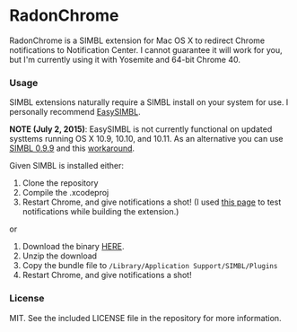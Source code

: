 # RadonChrome
RadonChrome is a SIMBL extension for Mac OS X to redirect Chrome notifications to Notification Center. I cannot guarantee it will work for you, but I'm currently using it with Yosemite and 64-bit Chrome 40.

### Usage
SIMBL extensions naturally require a SIMBL install on your system for use. I personally recommend [EasySIMBL](https://github.com/norio-nomura/EasySIMBL).

**NOTE (July 2, 2015)**: EasySIMBL is not currently functional on updated systtems running OS X 10.9, 10.10, and 10.11. As an alternative you can use [SIMBL 0.9.9](http://www.culater.net/software/SIMBL/SIMBL.php) and this [workaround](https://github.com/norio-nomura/EasySIMBL/issues/26#issuecomment-117028426).

Given SIMBL is installed either: 

1. Clone the repository
2. Compile the .xcodeproj
3. Restart Chrome, and give notifications a shot! (I used [this page](http://jsbin.com/ziwod/1/edit?html,js,output) to test notifications while building the extension.)

or

1. Download the binary [HERE](https://github.com/mathcolo/RadonChrome/releases/latest).
2. Unzip the download
3. Copy the bundle file to `/Library/Application Support/SIMBL/Plugins`
4. Restart Chrome, and give notifications a shot!

### License
MIT. See the included LICENSE file in the repository for more information.
